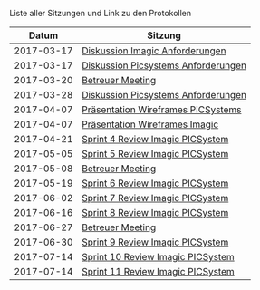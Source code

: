 Liste aller Sitzungen und Link zu den Protokollen

| Datum      | Sitzung                                                                                                  |
|------------|----------------------------------------------------------------------------------------------------------|
| 2017-03-17 | [Diskussion Imagic Anforderungen](2017-03-17-review-imagic.md)                                           |
| 2017-03-17 | [Diskussion Picsystems Anforderungen](protocols/2017-03-17-review-picsystems.md)                    |
| 2017-03-20 | [Betreuer Meeting](protocols/2017-03-20-advisor-meeting.md)                                      |
| 2017-03-28 | [Diskussion Picsystems Anforderungen](protocols/2017-03-28-requirements-picsystems.md)              |
| 2017-04-07 | [Präsentation Wireframes PICSystems](protocols/2017-04-07-wireframe_presentation_PICSystems.md)     |
| 2017-04-07 | [Präsentation Wireframes Imagic](protocols/2017-04-07-wireframe_presentation_imagic.md)             |
| 2017-04-21 | [Sprint 4 Review Imagic PICSystem](protocols/2017-04-21-presentation-sprint4-imagic_PICSystem.md)   |
| 2017-05-05 | [Sprint 5 Review Imagic PICSystem](protocols/2017-05-05-presentation-sprint5-imagic_PICSystem.md)   |
| 2017-05-08 | [Betreuer Meeting](protocols/2017-05-08-advisor-meeting.md)                                         |
| 2017-05-19 | [Sprint 6 Review Imagic PICSystem](protocols/2017-05-19-presentation-sprint6-imagic_PICSystem.md)   |
| 2017-06-02 | [Sprint 7 Review Imagic PICSystem](protocols/2017-06-02-presentation-sprint7-imagic_PICSystem.md)   |
| 2017-06-16 | [Sprint 8 Review Imagic PICSystem](protocols/2017-06-16-presentation-sprint8-imagic_PICSystem.md)   |
| 2017-06-27 | [Betreuer Meeting](protocols/2017-06-27-advisor-meeting.md)                                         |
| 2017-06-30 | [Sprint 9 Review Imagic PICSystem](protocols/2017-06-30-presentation-sprint9-imagic_PICSystem.md)   |
| 2017-07-14 | [Sprint 10 Review Imagic PICSystem](protocols/2017-07-14-presentation-sprint10-imagic_PICSystem.md) |
| 2017-07-14 | [Sprint 11 Review Imagic PICSystem](protocols/2017-07-28-presentation-sprint11-imagic_PICSystem.md) |
